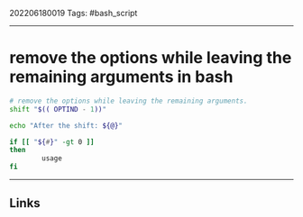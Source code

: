 202206180019
Tags: #bash_script

---

# remove the options while leaving the remaining arguments in bash

```bash
# remove the options while leaving the remaining arguments.
shift "$(( OPTIND - 1))"

echo "After the shift: ${@}"

if [[ "${#}" -gt 0 ]]
then
        usage
fi
```

---
## Links